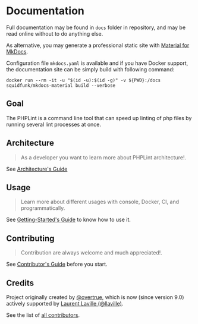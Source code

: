 # Documentation

Full documentation may be found in `docs` folder in repository, and may be read online without to do anything else.

As alternative, you may generate a professional static site with [Material for MkDocs][mkdocs-material].

Configuration file `mkdocs.yaml` is available and if you have Docker support, the documentation site can be simply build
with following command: 

`docker run --rm -it -u "$(id -u):$(id -g)" -v ${PWD}:/docs squidfunk/mkdocs-material build --verbose`

## Goal

The PHPLint is a command line tool that can speed up linting of php files by running several lint processes at once.

## Architecture

> As a developer you want to learn more about PHPLint architecture!.

See [Architecture's Guide](architecture/README.md)

## Usage

> Learn more about different usages with console, Docker, CI, and programmatically.

See [Getting-Started's Guide](usage/README.md) to know how to use it.

## Contributing

> Contribution are always welcome and much appreciated!. 

See [Contributor's Guide](contributing.md#contributing) before you start.

## Credits

Project originally created by [@overtrue](https://github.com/overtrue), which is now (since version 9.0) 
actively supported by [Laurent Laville (@llaville)](https://github.com/llaville).

See the list of [all contributors][contributors].

[mkdocs-material]: https://github.com/squidfunk/mkdocs-material
[contributors]: https://github.com/overtrue/phplint/graphs/contributors
